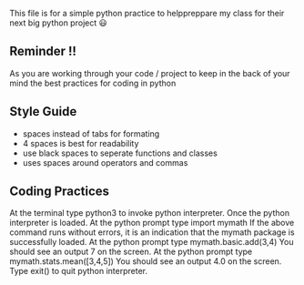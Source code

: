 This file is for a simple python practice to helppreppare my class for their next big python project 😃

## Reminder !!
As you are working through your code / project to keep in the back of your mind the best practices for coding in python

## Style Guide 
- spaces instead of tabs for formating
- 4 spaces is best for readability 
- use black spaces to seperate functions and classes 
- uses spaces around operators and commas 
## Coding Practices 

At the terminal type python3 to invoke python interpreter.
Once the python interpreter is loaded.
At the python prompt type import mymath
If the above command runs without errors, it is an indication that the mymath package is successfully loaded.
At the python prompt type mymath.basic.add(3,4)
You should see an output 7 on the screen.
At the python prompt type mymath.stats.mean([3,4,5])
You should see an output 4.0 on the screen.
Type exit() to quit python interpreter.